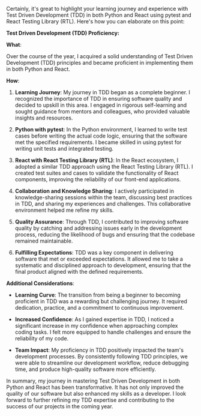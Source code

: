 Certainly, it's great to highlight your learning journey and experience with Test Driven Development (TDD) in both Python and React using pytest and React Testing Library (RTL). Here's how you can elaborate on this point:

**Test Driven Development (TDD) Proficiency:**

**What**:

Over the course of the year, I acquired a solid understanding of Test Driven Development (TDD) principles and became proficient in implementing them in both Python and React.

**How**:

1. **Learning Journey**: My journey in TDD began as a complete beginner. I recognized the importance of TDD in ensuring software quality and decided to upskill in this area. I engaged in rigorous self-learning and sought guidance from mentors and colleagues, who provided valuable insights and resources.

2. **Python with pytest**: In the Python environment, I learned to write test cases before writing the actual code logic, ensuring that the software met the specified requirements. I became skilled in using pytest for writing unit tests and integrated testing.

3. **React with React Testing Library (RTL)**: In the React ecosystem, I adopted a similar TDD approach using the React Testing Library (RTL). I created test suites and cases to validate the functionality of React components, improving the reliability of our front-end applications.

4. **Collaboration and Knowledge Sharing**: I actively participated in knowledge-sharing sessions within the team, discussing best practices in TDD, and sharing my experiences and challenges. This collaborative environment helped me refine my skills.

5. **Quality Assurance**: Through TDD, I contributed to improving software quality by catching and addressing issues early in the development process, reducing the likelihood of bugs and ensuring that the codebase remained maintainable.

6. **Fulfilling Expectations**: TDD was a key component in delivering software that met or exceeded expectations. It allowed me to take a systematic and disciplined approach to development, ensuring that the final product aligned with the defined requirements.

**Additional Considerations**:

- **Learning Curve**: The transition from being a beginner to becoming proficient in TDD was a rewarding but challenging journey. It required dedication, practice, and a commitment to continuous improvement.

- **Increased Confidence**: As I gained expertise in TDD, I noticed a significant increase in my confidence when approaching complex coding tasks. I felt more equipped to handle challenges and ensure the reliability of my code.

- **Team Impact**: My proficiency in TDD positively impacted the team's development processes. By consistently following TDD principles, we were able to streamline our development workflow, reduce debugging time, and produce high-quality software more efficiently.

In summary, my journey in mastering Test Driven Development in both Python and React has been transformative. It has not only improved the quality of our software but also enhanced my skills as a developer. I look forward to further refining my TDD expertise and contributing to the success of our projects in the coming year.
